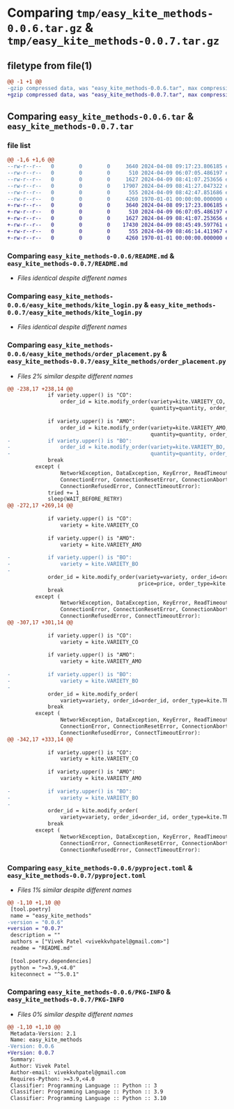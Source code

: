 # Comparing `tmp/easy_kite_methods-0.0.6.tar.gz` & `tmp/easy_kite_methods-0.0.7.tar.gz`

## filetype from file(1)

```diff
@@ -1 +1 @@
-gzip compressed data, was "easy_kite_methods-0.0.6.tar", max compression
+gzip compressed data, was "easy_kite_methods-0.0.7.tar", max compression
```

## Comparing `easy_kite_methods-0.0.6.tar` & `easy_kite_methods-0.0.7.tar`

### file list

```diff
@@ -1,6 +1,6 @@
--rw-r--r--   0        0        0     3640 2024-04-08 09:17:23.806185 easy_kite_methods-0.0.6/README.md
--rw-r--r--   0        0        0      510 2024-04-09 06:07:05.486197 easy_kite_methods-0.0.6/easy_kite_methods/__init__.py
--rw-r--r--   0        0        0     1627 2024-04-09 08:41:07.253656 easy_kite_methods-0.0.6/easy_kite_methods/kite_login.py
--rw-r--r--   0        0        0    17907 2024-04-09 08:41:27.047322 easy_kite_methods-0.0.6/easy_kite_methods/order_placement.py
--rw-r--r--   0        0        0      555 2024-04-09 08:42:47.851686 easy_kite_methods-0.0.6/pyproject.toml
--rw-r--r--   0        0        0     4260 1970-01-01 00:00:00.000000 easy_kite_methods-0.0.6/PKG-INFO
+-rw-r--r--   0        0        0     3640 2024-04-08 09:17:23.806185 easy_kite_methods-0.0.7/README.md
+-rw-r--r--   0        0        0      510 2024-04-09 06:07:05.486197 easy_kite_methods-0.0.7/easy_kite_methods/__init__.py
+-rw-r--r--   0        0        0     1627 2024-04-09 08:41:07.253656 easy_kite_methods-0.0.7/easy_kite_methods/kite_login.py
+-rw-r--r--   0        0        0    17430 2024-04-09 08:45:49.597761 easy_kite_methods-0.0.7/easy_kite_methods/order_placement.py
+-rw-r--r--   0        0        0      555 2024-04-09 08:46:14.411967 easy_kite_methods-0.0.7/pyproject.toml
+-rw-r--r--   0        0        0     4260 1970-01-01 00:00:00.000000 easy_kite_methods-0.0.7/PKG-INFO
```

### Comparing `easy_kite_methods-0.0.6/README.md` & `easy_kite_methods-0.0.7/README.md`

 * *Files identical despite different names*

### Comparing `easy_kite_methods-0.0.6/easy_kite_methods/kite_login.py` & `easy_kite_methods-0.0.7/easy_kite_methods/kite_login.py`

 * *Files identical despite different names*

### Comparing `easy_kite_methods-0.0.6/easy_kite_methods/order_placement.py` & `easy_kite_methods-0.0.7/easy_kite_methods/order_placement.py`

 * *Files 2% similar despite different names*

```diff
@@ -238,17 +238,14 @@
             if variety.upper() is "CO":
                 order_id = kite.modify_order(variety=kite.VARIETY_CO, order_id=order_id,
                                              quantity=quantity, order_type=kite.ORDER_TYPE_MARKET)
 
             if variety.upper() is "AMO":
                 order_id = kite.modify_order(variety=kite.VARIETY_AMO, order_id=order_id,
                                              quantity=quantity, order_type=kite.ORDER_TYPE_MARKET)
-            if variety.upper() is "BO":
-                order_id = kite.modify_order(variety=kite.VARIETY_BO, order_id=order_id,
-                                             quantity=quantity, order_type=kite.ORDER_TYPE_MARKET)
             break
         except (
                 NetworkException, DataException, KeyError, ReadTimeout,
                 ConnectionError, ConnectionResetError, ConnectionAbortedError,
                 ConnectionRefusedError, ConnectTimeoutError):
             tried += 1
             sleep(WAIT_BEFORE_RETRY)
@@ -272,17 +269,14 @@
 
             if variety.upper() is "CO":
                 variety = kite.VARIETY_CO
 
             if variety.upper() is "AMO":
                 variety = kite.VARIETY_AMO
 
-            if variety.upper() is "BO":
-                variety = kite.VARIETY_BO
-
             order_id = kite.modify_order(variety=variety, order_id=order_id,
                                          price=price, order_type=kite.ORDER_TYPE_MARKET)
             break
         except (
                 NetworkException, DataException, KeyError, ReadTimeout,
                 ConnectionError, ConnectionResetError, ConnectionAbortedError,
                 ConnectionRefusedError, ConnectTimeoutError):
@@ -307,17 +301,14 @@
 
             if variety.upper() is "CO":
                 variety = kite.VARIETY_CO
 
             if variety.upper() is "AMO":
                 variety = kite.VARIETY_AMO
 
-            if variety.upper() is "BO":
-                variety = kite.VARIETY_BO
-
             order_id = kite.modify_order(
                 variety=variety, order_id=order_id, order_type=kite.TRANSACTION_TYPE_SELL)
             break
         except (
                 NetworkException, DataException, KeyError, ReadTimeout,
                 ConnectionError, ConnectionResetError, ConnectionAbortedError,
                 ConnectionRefusedError, ConnectTimeoutError):
@@ -342,17 +333,14 @@
 
             if variety.upper() is "CO":
                 variety = kite.VARIETY_CO
 
             if variety.upper() is "AMO":
                 variety = kite.VARIETY_AMO
 
-            if variety.upper() is "BO":
-                variety = kite.VARIETY_BO
-
             order_id = kite.modify_order(
                 variety=variety, order_id=order_id, order_type=kite.TRANSACTION_TYPE_BUY)
             break
         except (
                 NetworkException, DataException, KeyError, ReadTimeout,
                 ConnectionError, ConnectionResetError, ConnectionAbortedError,
                 ConnectionRefusedError, ConnectTimeoutError):
```

### Comparing `easy_kite_methods-0.0.6/pyproject.toml` & `easy_kite_methods-0.0.7/pyproject.toml`

 * *Files 1% similar despite different names*

```diff
@@ -1,10 +1,10 @@
 [tool.poetry]
 name = "easy_kite_methods"
-version = "0.0.6"
+version = "0.0.7"
 description = ""
 authors = ["Vivek Patel <vivekkvhpatel@gmail.com>"]
 readme = "README.md"
 
 [tool.poetry.dependencies]
 python = ">=3.9,<4.0"
 kiteconnect = "^5.0.1"
```

### Comparing `easy_kite_methods-0.0.6/PKG-INFO` & `easy_kite_methods-0.0.7/PKG-INFO`

 * *Files 0% similar despite different names*

```diff
@@ -1,10 +1,10 @@
 Metadata-Version: 2.1
 Name: easy_kite_methods
-Version: 0.0.6
+Version: 0.0.7
 Summary: 
 Author: Vivek Patel
 Author-email: vivekkvhpatel@gmail.com
 Requires-Python: >=3.9,<4.0
 Classifier: Programming Language :: Python :: 3
 Classifier: Programming Language :: Python :: 3.9
 Classifier: Programming Language :: Python :: 3.10
```

